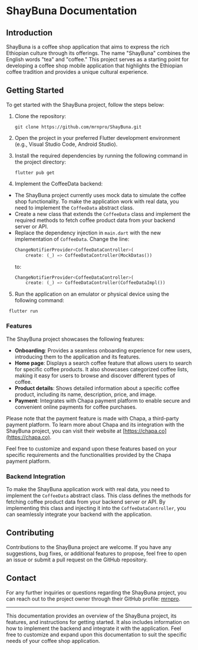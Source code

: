 # ShayBuna Documentation

## Introduction
ShayBuna is a coffee shop application that aims to express the rich Ethiopian culture through its offerings. The name "ShayBuna" combines the English words "tea" and "coffee." This project serves as a starting point for developing a coffee shop mobile application that highlights the Ethiopian coffee tradition and provides a unique cultural experience.

## Getting Started
To get started with the ShayBuna project, follow the steps below:

1. Clone the repository:
   ```
   git clone https://github.com/mrnpro/ShayBuna.git
   ```
3. Open the project in your preferred Flutter development environment (e.g., Visual Studio Code, Android Studio).

4. Install the required dependencies by running the following command in the project directory:
   ```
   flutter pub get
   ```
5. Implement the CoffeeData backend:
- The ShayBuna project currently uses mock data to simulate the coffee shop functionality. To make the application work with real data, you need to implement the `CoffeeData` abstract class.
- Create a new class that extends the `CoffeeData` class and implement the required methods to fetch coffee product data from your backend server or API.
- Replace the dependency injection in `main.dart` with the new implementation of `CoffeeData`. Change the line:
  ```dart
  ChangeNotifierProvider<CoffeeDataController>(
      create: (_) => CoffeeDataController(MockDatas())
  ```
  to:
  ```dart
  ChangeNotifierProvider<CoffeeDataController>(
      create: (_) => CoffeeDataController(CoffeeDataImpl())
  ```

5. Run the application on an emulator or physical device using the following command:
  ```
   flutter run
   ```
### Features
The ShayBuna project showcases the following features:

- **Onboarding**: Provides a seamless onboarding experience for new users, introducing them to the application and its features.
- **Home page**: Displays a search coffee feature that allows users to search for specific coffee products. It also showcases categorized coffee lists, making it easy for users to browse and discover different types of coffee.
- **Product details**: Shows detailed information about a specific coffee product, including its name, description, price, and image.
- **Payment**: Integrates with Chapa payment platform to enable secure and convenient online payments for coffee purchases.
 
Please note that the payment feature is made with Chapa, a third-party payment platform. To learn more about Chapa and its integration with the ShayBuna project, you can visit their website at [https://chapa.co](https://chapa.co).

Feel free to customize and expand upon these features based on your specific requirements and the functionalities provided by the Chapa payment platform.

### Backend Integration
To make the ShayBuna application work with real data, you need to implement the `CoffeeData` abstract class. This class defines the methods for fetching coffee product data from your backend server or API. By implementing this class and injecting it into the `CoffeeDataController`, you can seamlessly integrate your backend with the application.
 
## Contributing
Contributions to the ShayBuna project are welcome. If you have any suggestions, bug fixes, or additional features to propose, feel free to open an issue or submit a pull request on the GitHub repository.

## Contact
For any further inquiries or questions regarding the ShayBuna project, you can reach out to the project owner through their GitHub profile: [mrnpro](https://github.com/mrnpro).

---

This documentation provides an overview of the ShayBuna project, its features, and instructions for getting started. It also includes information on how to implement the backend and integrate it with the application. Feel free to customize and expand upon this documentation to suit the specific needs of your coffee shop application.
